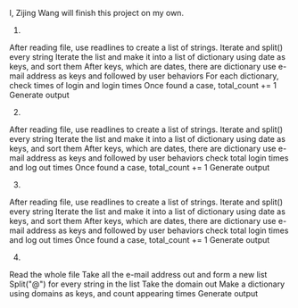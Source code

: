 I, Zijing Wang will finish this project on my own.

1. 
After reading file, use readlines to create a list of strings.
Iterate and split() every string
Iterate the list and make it into a list of dictionary using date as keys, and sort them
After keys, which are dates, there are dictionary use e-mail address as keys and followed by user behaviors
For each dictionary, check times of login and login times
Once found a case, total_count += 1
Generate output

2.
After reading file, use readlines to create a list of strings.
Iterate and split() every string
Iterate the list and make it into a list of dictionary using date as keys, and sort them
After keys, which are dates, there are dictionary use e-mail address as keys and followed by user behaviors
check total login times and log out times
Once found a case, total_count += 1
Generate output

3.
After reading file, use readlines to create a list of strings.
Iterate and split() every string
Iterate the list and make it into a list of dictionary using date as keys, and sort them
After keys, which are dates, there are dictionary use e-mail address as keys and followed by user behaviors
check total login times and log out times
Once found a case, total_count += 1
Generate output

4.
Read the whole file
Take all the e-mail address out and form a new list
Split("@") for every string in the list
Take the domain out
Make a dictionary using domains as keys, and count appearing times
Generate output
